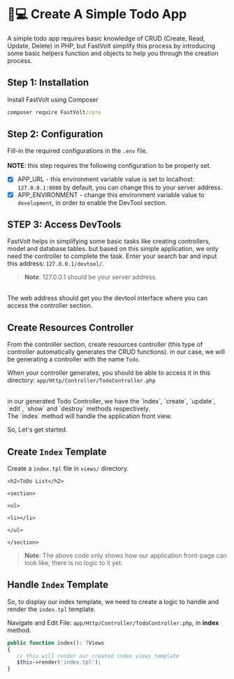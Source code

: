 # 👩💻 Create A Simple Todo App

A simple todo app requires basic knowledge of CRUD (Create, Read, Update, Delete) in PHP, but FastVolt simplify this process by introducing some basic helpers function and objects to help you through the creation process.

## Step 1: Installation

Install FastVolt using Composer

```cmd
composer require FastVolt/core
```

## Step 2: Configuration

Fill-in the required configurations in the `.env` file.\
\
**NOTE**: this step requires the following configuration to be properly set.

* [x] APP\_URL - this environment variable value is set to localhost: `127.0.0.1:8080` by default, you can change this to your server address.
* [x] APP\_ENVIRONMENT - change this environment variable value to `development`, in order to enable the DevTool section.

## STEP 3: Access DevTools

FastVolt helps in simplifying some basic tasks like creating controllers, model and database tables. but based on this simple application, we only need the controller to complete the task. Enter your search bar and input this address: `127.0.0.1/devtool/`.

> **Note**: 127.0.0.1 should be your server address.

\
The web address should get you the devtool interface where you can access the controller section.

## Create Resources Controller

From the controller section, create resources controller (this type of controller automatically generates the CRUD functions). in our case, we will be generating a controller with the name `Todo`.

When your controller generates, you should be able to access it in this directory: `app/Http/Controller/TodoController.php`

\
in our generated Todo Controller, we have the \`index\`, \`create\`, \`update\`, \`edit\`, \`show\` and \`destroy\` methods respectively.\
The \`index\` method will handle the application front view.

So, Let's get started.

## Create `Index` Template

Create a `index.tpl` file in `views/` directory.

```tpl
<h2>ToDo List</h2>

<section>

<ul>

<li></li>

</ul>

</section>
```

> **Note**: The above code only shows how our application front-page can look like, there is no logic to it yet.

## Handle `Index` Template

So, to display our index template, we need to create a logic to handle and render the `index.tpl` template.

Navigate and Edit File: `app/Http/Controller/TodoController.php`, in **index** method.

```php
public function index(): ?Views
{
   // this will render our created index views template
   $this->render('index.tpl');
}
```
